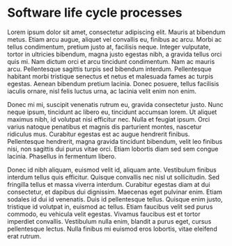 # Software life cycle processes

Lorem ipsum dolor sit amet, consectetur adipiscing elit. Mauris at bibendum metus. Etiam arcu augue, aliquet vel convallis eu, finibus ac arcu. Morbi ac tellus condimentum, pretium justo at, facilisis neque. Integer vulputate, tortor in ultricies bibendum, magna justo egestas nibh, a gravida tellus orci quis mi. Nam dictum orci et arcu tincidunt condimentum. Nam ac mauris arcu. Pellentesque sagittis turpis sed bibendum interdum. Pellentesque habitant morbi tristique senectus et netus et malesuada fames ac turpis egestas. Aenean bibendum pretium lacinia. Donec posuere, tellus facilisis iaculis ornare, nisl felis luctus urna, ac lacinia velit enim non enim.

Donec mi mi, suscipit venenatis rutrum eu, gravida consectetur justo. Nunc neque ipsum, tincidunt ac libero eu, tincidunt accumsan lorem. Ut aliquet maximus nibh, id volutpat nisi efficitur nec. Nulla et feugiat ipsum. Orci varius natoque penatibus et magnis dis parturient montes, nascetur ridiculus mus. Curabitur egestas est ac augue hendrerit finibus. Pellentesque hendrerit, magna gravida tincidunt bibendum, velit leo finibus nisi, non sagittis dui purus vitae orci. Etiam lobortis diam sed sem congue lacinia. Phasellus in fermentum libero.

Donec id nibh aliquam, euismod velit id, aliquam ante. Vestibulum finibus interdum tellus quis efficitur. Quisque convallis nec nisl ut sollicitudin. Sed fringilla tellus et massa viverra interdum. Curabitur egestas diam at dui consectetur, et dapibus dui dignissim. Maecenas eget pulvinar enim. Etiam sodales id dui id venenatis. Duis id pellentesque tellus. Quisque enim justo, tristique id volutpat in, euismod ac tellus. Etiam faucibus velit sed purus commodo, eu vehicula velit egestas. Vivamus faucibus est et tortor imperdiet convallis. Vestibulum nulla enim, blandit a purus eget, cursus pellentesque lectus. Nulla finibus mi euismod eros lobortis, vitae eleifend erat rutrum.